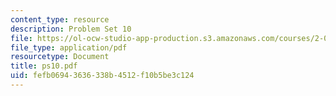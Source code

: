 ```yaml
---
content_type: resource
description: Problem Set 10
file: https://ol-ocw-studio-app-production.s3.amazonaws.com/courses/2-003j-dynamics-and-vibration-13-013j-fall-2002/fefb06943636338b4512f10b5be3c124_ps10.pdf
file_type: application/pdf
resourcetype: Document
title: ps10.pdf
uid: fefb0694-3636-338b-4512-f10b5be3c124
---
```

